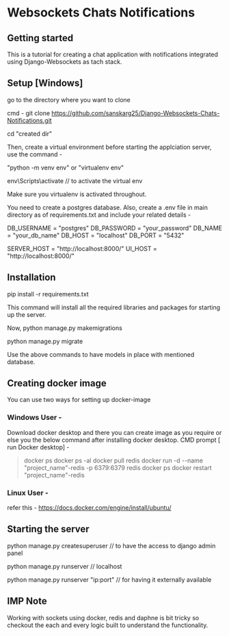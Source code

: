 # Websockets Chats Notifications



## Getting started

This is a tutorial for creating a chat application with notifications integrated using Django-Websockets as tach stack.

## Setup [Windows]

go to the directory where you want to clone

cmd - git clone https://github.com/sanskarg25/Django-Websockets-Chats-Notifications.git

cd "created dir"

Then, create a virtual environment before starting the applciation server, use the command - 

"python -m venv env" or "virtualenv env"


env\Scripts\activate  // to activate the virtual env

Make sure you virtualenv is activated throughout.

You need to create a postgres database.
Also, create a .env file in main directory as of requirements.txt and include your related details - 


DB_USERNAME = "postgres"
DB_PASSWORD = "your_password"
DB_NAME = "your_db_name"
DB_HOST = "localhost"
DB_PORT = "5432"
 
SERVER_HOST = "http://localhost:8000/"
UI_HOST = "http://localhost:8000/"


## Installation

pip install -r requirements.txt

This command will install all the required libraries and packages for starting up the server.

Now,
python manage.py makemigrations

python manage.py migrate

Use the above commands to have models in place with mentioned database.

## Creating docker image

You can use two ways for setting up docker-image

### Windows User - 
Download docker desktop and there you can create image as you require or else you the below command after installing docker desktop.
CMD prompt [ run Docker desktop] -
> docker ps
> docker ps -al
> docker pull redis
> docker run -d --name "project_name"-redis -p 6379:6379 redis
> docker ps
> docker restart "project_name"-redis

### Linux User - 
refer this - https://docs.docker.com/engine/install/ubuntu/

## Starting the server

python manage.py createsuperuser  // to have the access to django admin panel

python manage.py runserver // localhost

python manage.py runserver "ip:port" // for having it externally available

## IMP Note
Working with sockets using docker, redis and daphne is bit tricky so checkout the each and every logic built to understand the functionality.
